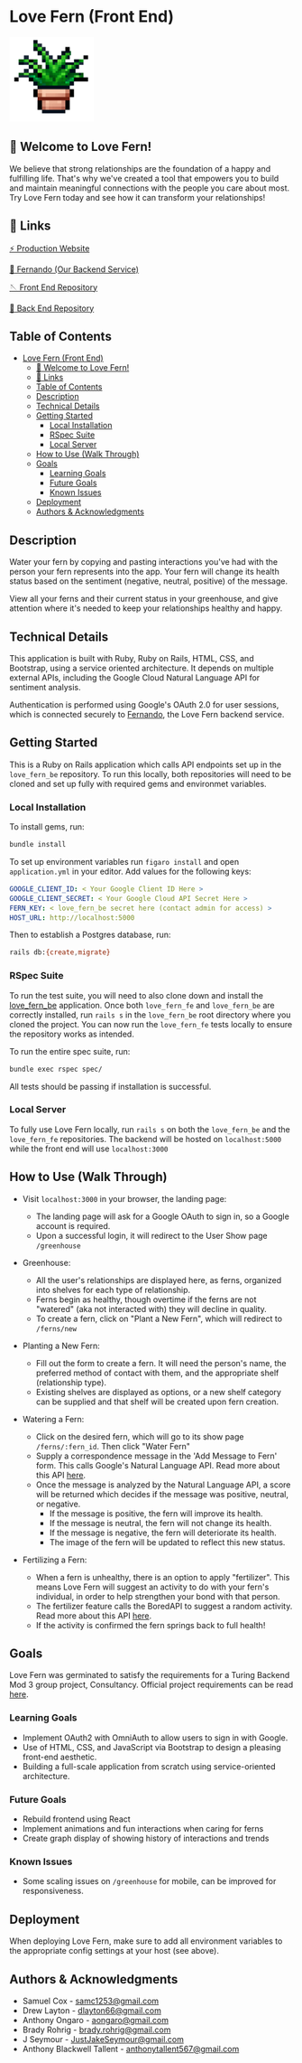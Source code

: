 # Love Fern (Front End)

<img src="app/assets/images/love-fern-4_720.png" width="150">

## 👋 Welcome to Love Fern!

We believe that strong relationships are the foundation of a happy and fulfilling life. That's why we've created a tool that empowers you to build and maintain meaningful connections with the people you care about most. Try Love Fern today and see how it can transform your relationships!

## 🔗 Links

[⚡️ Production Website](https://www.lovefern.app)

[🔌 Fernando (Our Backend Service)](https://fernando.herokuapp.com)

[🪡 Front End Repository](https://github.com/love-fern/love_fern_fe)

[🧵 Back End Repository](https://github.com/love-fern/love_fern_be)

## Table of Contents

- [Love Fern (Front End)](#love-fern-front-end)
  - [👋 Welcome to Love Fern!](#-welcome-to-love-fern)
  - [🔗 Links](#-links)
  - [Table of Contents](#table-of-contents)
  - [Description](#description)
  - [Technical Details](#technical-details)
  - [Getting Started](#getting-started)
    - [Local Installation](#local-installation)
    - [RSpec Suite](#rspec-suite)
    - [Local Server](#local-server)
  - [How to Use (Walk Through)](#how-to-use-walk-through)
  - [Goals](#goals)
    - [Learning Goals](#learning-goals)
    - [Future Goals](#future-goals)
    - [Known Issues](#known-issues)
  - [Deployment](#deployment)
  - [Authors \& Acknowledgments](#authors--acknowledgments)

## Description

Water your fern by copying and pasting interactions you've had with the person your fern represents into the app. Your fern will change its health status based on the sentiment (negative, neutral, positive) of the message.

View all your ferns and their current status in your greenhouse, and give attention where it's needed to keep your relationships healthy and happy.

## Technical Details

This application is built with Ruby, Ruby on Rails, HTML, CSS, and Bootstrap, using a service oriented architecture. It depends on multiple external APIs, including the Google Cloud Natural Language API for sentiment analysis.

Authentication is performed using Google's OAuth 2.0 for user sessions, which is connected securely to [Fernando](https://fernando.herokuapp.com), the Love Fern backend service.

## Getting Started

This is a Ruby on Rails application which calls API endpoints set up in the `love_fern_be` repository. To run this locally, both repositories will need to be cloned and set up fully with required gems and environmet variables.

### Local Installation

To install gems, run:

```bash
bundle install
```

To set up environment variables run `figaro install` and open `application.yml` in your editor. Add values for the following keys:

```yml
GOOGLE_CLIENT_ID: < Your Google Client ID Here >
GOOGLE_CLIENT_SECRET: < Your Google Cloud API Secret Here >
FERN_KEY: < love_fern_be secret here (contact admin for access) >
HOST_URL: http://localhost:5000
```

Then to establish a Postgres database, run:

```bash
rails db:{create,migrate}
```

### RSpec Suite

To run the test suite, you will need to also clone down and install the [love_fern_be](https://www.github.com/love-fern/love_fern_be) application. Once both `love_fern_fe` and `love_fern_be` are correctly installed, run `rails s` in the `love_fern_be` root directory where you cloned the project. You can now run the `love_fern_fe` tests locally to ensure the repository works as intended.

To run the entire spec suite, run:

```bash
bundle exec rspec spec/
```

All tests should be passing if installation is successful.

### Local Server

To fully use Love Fern locally, run `rails s` on both the `love_fern_be` and the `love_fern_fe` repositories. The backend will be hosted on `localhost:5000` while the front end will use `localhost:3000`

## How to Use (Walk Through)

- Visit `localhost:3000` in your browser, the landing page:
  - The landing page will ask for a Google OAuth to sign in, so a Google account is required.
  - Upon a successful login, it will redirect to the User Show page `/greenhouse`

- Greenhouse:
  - All the user's relationships are displayed here, as ferns, organized into shelves for each type of relationship.
  - Ferns begin as healthy, though overtime if the ferns are not "watered" (aka not interacted with) they will decline in quality.
  - To create a fern, click on "Plant a New Fern", which will redirect to `/ferns/new`

- Planting a New Fern:
  - Fill out the form to create a fern. It will need the person's name, the preferred method of contact with them, and the appropriate shelf (relationship type).
  - Existing shelves are displayed as options, or a new shelf category can be supplied and that shelf will be created upon fern creation.

- Watering a Fern:
  - Click on the desired fern, which will go to its show page `/ferns/:fern_id`. Then click "Water Fern"
  - Supply a correspondence message in the 'Add Message to Fern' form. This calls Google's Natural Language API. Read more about this API [here](https://cloud.google.com/natural-language).
  - Once the message is analyzed by the Natural Language API, a score will be returned which decides if the message was positive, neutral, or negative.
    - If the message is positive, the fern will improve its health.
    - If the message is neutral, the fern will not change its health.
    - If the message is negative, the fern will deteriorate its health.
    - The image of the fern will be updated to reflect this new status.

- Fertilizing a Fern:
  - When a fern is unhealthy, there is an option to apply "fertilizer". This means Love Fern will suggest an activity to do with your fern's individual, in order to help strengthen your bond with that person.
  - The fertilizer feature calls the BoredAPI to suggest a random activity. Read more about this API [here](https://www.boredapi.com/documentation).
  - If the activity is confirmed the fern springs back to full health!

## Goals

Love Fern was germinated to satisfy the requirements for a Turing Backend Mod 3 group project, Consultancy. Official project requirements can be read [here](https://backend.turing.edu/module3/projects/consultancy/).

### Learning Goals

- Implement OAuth2 with OmniAuth to allow users to sign in with Google.
- Use of HTML, CSS, and JavaScript via Bootstrap to design a pleasing front-end aesthetic.
- Building a full-scale application from scratch using service-oriented architecture.

### Future Goals

- Rebuild frontend using React
- Implement animations and fun interactions when caring for ferns
- Create graph display of showing history of interactions and trends

### Known Issues

- Some scaling issues on `/greenhouse` for mobile, can be improved for responsiveness.

## Deployment

When deploying Love Fern, make sure to add all environment variables to the appropriate config settings at your host (see above).

## Authors & Acknowledgments

- Samuel Cox - samc1253@gmail.com
- Drew Layton - dlayton66@gmail.com
- Anthony Ongaro - aongaro@gmail.com
- Brady Rohrig - brady.rohrig@gmail.com
- J Seymour - JustJakeSeymour@gmail.com
- Anthony Blackwell Tallent - anthonytallent567@gmail.com